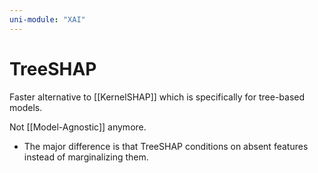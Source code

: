 ```yaml
---
uni-module: "XAI"
---
```


# TreeSHAP

Faster alternative to [[KernelSHAP]] which is specifically for tree-based models.

Not [[Model-Agnostic]] anymore.

- The major difference is that TreeSHAP conditions on absent features instead of marginalizing them.
